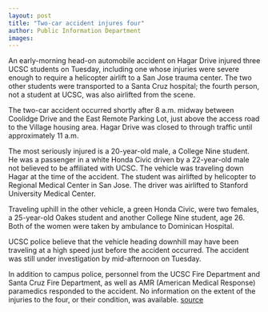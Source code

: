 ```yaml
---
layout: post
title: "Two-car accident injures four"
author: Public Information Department
images:
---
```


An early-morning head-on automobile accident on Hagar Drive injured three UCSC students on Tuesday, including one whose injuries were severe enough to require a helicopter airlift to a San Jose trauma center. The two other students were transported to a Santa Cruz hospital; the fourth person, not a student at UCSC, was also airlifted from the scene.

The two-car accident occurred shortly after 8 a.m. midway between Coolidge Drive and the East Remote Parking Lot, just above the access road to the Village housing area. Hagar Drive was closed to through traffic until approximately 11 a.m.

The most seriously injured is a 20-year-old male, a College Nine student. He was a passenger in a white Honda Civic driven by a 22-year-old male not believed to be affiliated with UCSC. The vehicle was traveling down Hagar at the time of the accident. The student was airlifted by helicopter to Regional Medical Center in San Jose. The driver was airlifted to Stanford University Medical Center.

Traveling uphill in the other vehicle, a green Honda Civic, were two females, a 25-year-old Oakes student and another College Nine student, age 26. Both of the women were taken by ambulance to Dominican Hospital.

UCSC police believe that the vehicle heading downhill may have been traveling at a high speed just before the accident occurred. The accident was still under investigation by mid-afternoon on Tuesday.

In addition to campus police, personnel from the UCSC Fire Department and Santa Cruz Fire Department, as well as AMR (American Medical Response) paramedics responded to the accident. No information on the extent of the injuries to the four, or their condition, was available.
[source](http://www1.ucsc.edu/currents/05-06/09-26/accident.asp "Permalink to accident")
